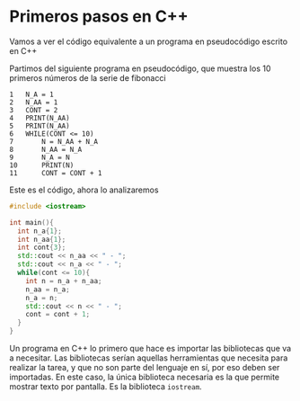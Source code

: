 # Primeros pasos en C++

Vamos a ver el código equivalente a un programa en pseudocódigo escrito en C++

Partimos del siguiente programa en pseudocódigo, que muestra los 10 primeros números de la serie de fibonacci

```
1   N_A = 1
2   N_AA = 1
3   CONT = 2
4   PRINT(N_AA)
5   PRINT(N_AA)
6   WHILE(CONT <= 10)
7       N = N_AA + N_A
8       N_AA = N_A
9       N_A = N
10      PRINT(N)
11      CONT = CONT + 1
``` 


Este es el código, ahora lo analizaremos

```cpp {.line-numbers}
#include <iostream>

int main(){
  int n_a{1};
  int n_aa{1};
  int cont{3};
  std::cout << n_aa << " - ";
  std::cout << n_a << " - ";
  while(cont <= 10){
    int n = n_a + n_aa;
    n_aa = n_a;
    n_a = n;
    std::cout << n << " - ";
    cont = cont + 1;
  }
}
```

Un programa en C++ lo primero que hace es importar las bibliotecas que va a necesitar. Las bibliotecas serían aquellas herramientas que necesita para realizar la tarea, y que no son parte del lenguaje en sí, por eso deben ser importadas. En este caso, la única biblioteca necesaria es la que permite mostrar texto por pantalla. Es la biblioteca `iostream`.